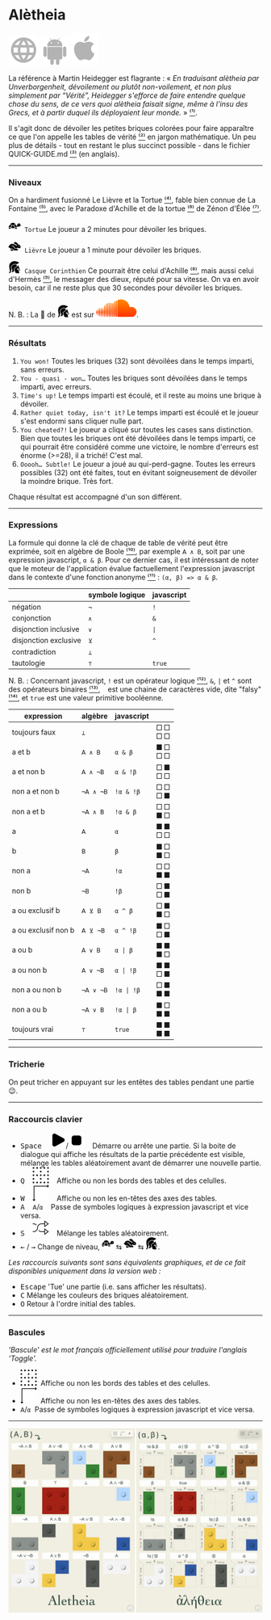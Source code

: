 # Alètheia

<!-- ⁰¹²³⁴⁵⁶⁷⁸⁹ -->

[![WWW](assets/svg/internet-svgrepo-com.svg)](https://aletheia.cthiebaud.com/) 
[![Android App Store](assets/svg/android-svgrepo-com.svg)](https://play.google.com/store/apps/details?id=com.cthiebaud.aletheia.twa)
[![Apple App Store](assets/svg/Apple_logo_grey.svg)](https://apps.apple.com/us/app/aletheia-by-%C3%A6quologica/id6476017817)

La référence à Martin Heidegger est flagrante : « <i>En traduisant alètheia par Unverborgenheit, dévoilement ou plutôt non-voilement, et non plus simplement par “Vérité”, Heidegger s'efforce de faire entendre quelque chose du sens, de ce vers quoi alètheia faisait signe, même à l'insu des Grecs, et à partir duquel ils déployaient leur monde.</i> » [⁽¹⁾](https://fr.wikipedia.org/wiki/Al%C3%A8theia_dans_la_philosophie_de_Martin_Heidegger).

Il s'agit donc de dévoiler les petites briques colorées pour faire apparaître ce que l'on appelle les tables de vérité [⁽²⁾](https://fr.wikipedia.org/wiki/Table_de_v%C3%A9rit%C3%A9) en jargon mathématique. Un peu plus de détails - tout en restant le plus succinct possible - dans le fichier QUICK-GUIDE.md [⁽³⁾](QUICK-GUIDE.md) (en anglais).

--- 

### Niveaux

On a hardiment fusionné Le Lièvre et la Tortue [⁽⁴⁾](https://fr.wikipedia.org/wiki/Le_Li%C3%A8vre_et_la_Tortue_(La_Fontaine)), fable bien connue de La Fontaine [⁽⁵⁾](https://fr.wikipedia.org/wiki/Jean_de_La_Fontaine), avec le Paradoxe d'Achille et de la tortue [⁽⁶⁾](https://fr.wikipedia.org/wiki/Paradoxe_d%27Achille_et_de_la_tortue) de Zénon d'Élée [⁽⁷⁾](https://fr.wikipedia.org/wiki/Z%C3%A9non_d%27%C3%89l%C3%A9e).

<img src="svg/tortoise-fill-svgrepo-com.svg" style="width: 24px;">&nbsp; `Tortue` Le joueur a 2 minutes pour dévoiler les briques.

<img src="svg/hare-fill-svgrepo-com.svg" style="width: 24px;">&nbsp; `Lièvre` Le joueur a 1 minute pour dévoiler les briques.

<img src="svg/ancient-greek-helmet-1-svgrepo-com.svg" style="width: 24px;">&nbsp; `Casque Corinthien` Ce pourrait être celui d'Achille [⁽⁸⁾](https://fr.wikipedia.org/wiki/Achille), mais aussi celui d'Hermès [⁽⁹⁾](https://fr.wikipedia.org/wiki/Herm%C3%A8s), le messager des dieux, réputé pour sa vitesse. On va en avoir besoin, car il ne reste plus que 30 secondes pour dévoiler les briques.

N. B. : La 🎵 de <img src="svg/ancient-greek-helmet-1-svgrepo-com.svg" alt="Achilles" style="width: 24px;">
est sur [![SoundCloud](svg/soundcloud.svg)](https://soundcloud.com/christophe-thiebaud/aletheia?si=83569a3c774e4cdf84c684e74478af34&utm_source=clipboard&utm_medium=text&utm_campaign=social_sharing).

--- 

### Résultats

1. `You won!` Toutes les briques (32) sont dévoilées dans le temps imparti, sans erreurs.
2. `You - quasi - won…` Toutes les briques sont dévoilées dans le temps imparti, avec erreurs.
3. `Time's up!` Le temps imparti est écoulé, et il reste au moins une brique à dévoiler.
4. `Rather quiet today, isn't it?` Le temps imparti est écoulé et le joueur s'est endormi sans cliquer nulle part.
5. `You cheated?!` Le joueur a cliqué sur toutes les cases sans distinction. Bien que toutes les briques ont été dévoilées dans le temps imparti, ce qui pourrait être considéré comme une victoire, le nombre d'erreurs est énorme (>=28), il a triché! C'est mal.
6. `Ooooh… Subtle!` Le joueur a joué au qui-perd-gagne. Toutes les erreurs possibles (32) ont été faites, tout en évitant soigneusement de dévoiler la moindre brique. Très fort.

Chaque résultat est accompagné d'un son différent.

--- 

### Expressions

La formule qui donne la clé de chaque de table de vérité peut être exprimée, soit en algèbre de Boole [⁽¹⁰⁾](https://fr.wikipedia.org/wiki/Alg%C3%A8bre_de_Boole_(logique)), par exemple `𝖠 ∧ 𝖡`, soit par une expression javascript, `α & β`. Pour ce dernier cas, il est intéressant de noter que le moteur de l'application évalue factuellement l'expression javascript dans le contexte d'une fonction anonyme [⁽¹¹⁾](https://fr.wikipedia.org/wiki/Fonction_anonyme) : `(α, β) => α & β`.

|  | symbole logique | javascript |
|---|---|---|
| négation              | `¬`  | `!`   |
| conjonction           | `∧`  | `&`   |
| disjonction inclusive | `∨`  | `\|`  |
| disjonction exclusive | `⊻`  | `^`   |
| contradiction         | `⊥`  | ` `   |
| tautologie            | `⊤`  | `true`|

N. B. : Concernant javascript, `!` est un opérateur logique [⁽¹²⁾](https://developer.mozilla.org/fr/docs/Web/JavaScript/Guide/Expressions_and_operators#op%C3%A9rateurs_logiques), `&`, `|` et `^` sont des opérateurs binaires [⁽¹³⁾](https://developer.mozilla.org/fr/docs/Web/JavaScript/Guide/Expressions_and_operators#op%C3%A9rateurs_binaires), ` ` est une chaine de caractères vide, dite "falsy" [⁽¹⁴⁾](https://fr.wiktionary.org/wiki/falsy), et `true` est une valeur primitive booléenne.

<!-- https://fr.wikipedia.org/wiki/Liste_de_symboles_logiques -->

| expression | algèbre | javascript |  |
|---|---|---|---|
| toujours faux       | `⊥`       | ` `        | □ □<br>□ □ |
| a et b              | `𝖠 ∧ 𝖡`   | `α & β`    | ■ □<br>□ □ |
| a et non b          | `𝖠 ∧ ¬𝖡`  | `α & !β`   | □ ■<br>□ □ |
| non a et non b      | `¬𝖠 ∧ ¬𝖡` | `!α & !β`  | □ □<br>□ ■ |
| non a et b          | `¬𝖠 ∧ 𝖡`  | `!α & β`   | □ □<br>■ □ |
| a                   | `𝖠`       | `α`        | ■ ■<br>□ □ |
| b                   | `𝖡`       | `β`        | ■ □<br>■ □ |
| non a               | `¬𝖠`      | `!α`       | □ □<br>■ ■ |
| non b               | `¬𝖡`      | `!β`       | □ ■<br>□ ■ |
| a ou exclusif b     | `𝖠 ⊻ 𝖡`   | `α ^ β`    | □ ■<br>■ □ | 
| a ou exclusif non b | `𝖠 ⊻ ¬𝖡`  | `α ^ !β`   | ■ □<br>□ ■ |
| a ou b              | `𝖠 ∨ 𝖡`   | `α \| β`   | ■ ■<br>■ □ |
| a ou non b          | `𝖠 ∨ ¬𝖡`  | `α \| !β`  | ■ ■<br>□ ■ |
| non a ou non b      | `¬𝖠 ∨ ¬𝖡` | `!α \| !β` | □ ■<br>■ ■ |
| non a ou b          | `¬𝖠 ∨ 𝖡`  | `!α \| β`  | ■ □<br>■ ■ |
| toujours vrai       | `⊤`       | `true`     | ■ ■<br>■ ■ |

--- 

### Tricherie

On peut tricher en appuyant sur les entêtes des tables pendant une partie 😉.

--- 

### Raccourcis clavier

* <kbd>Space</kbd> &nbsp;&nbsp;&nbsp;<img src="svg/b-start.svg">/<img src="svg/b-stop.svg" >&nbsp;&nbsp;&nbsp; Démarre ou arrête une partie. Si la boite de dialogue qui affiche les résultats de la partie précédente est visible, mélange les tables aléatoirement avant de démarrer une nouvelle partie.
* <kbd>Q</kbd> &nbsp;&nbsp;&nbsp;<img src="svg/b-grid.svg"   >&nbsp;&nbsp;&nbsp; Affiche ou non les bords des tables et des celulles.
* <kbd>W</kbd> &nbsp;&nbsp;&nbsp;<img src="svg/b-axes.svg"   >&nbsp;&nbsp;&nbsp; Affiche ou non les en-têtes des axes des tables.
* <kbd>A</kbd> &nbsp;&nbsp;&nbsp;`𝖠`/`α`&nbsp;&nbsp;&nbsp; Passe de symboles logiques à expression javascript et vice versa.
* <kbd>S</kbd> &nbsp;&nbsp;&nbsp;<img src="svg/b-shuffle.svg">&nbsp;&nbsp;&nbsp; Mélange les tables aléatoirement.
* <kbd>←</kbd> / <kbd>→</kbd> Change de niveau, <img src="svg/tortoise-fill-svgrepo-com.svg" style="width: 24px;"> ⇆ <img src="svg/hare-fill-svgrepo-com.svg" style="width: 24px;"> ⇆ <img src="svg/ancient-greek-helmet-1-svgrepo-com.svg" style="width: 24px;">.

*Les raccourcis suivants sont sans équivalents graphiques, et de ce fait disponibles uniquement dans la version web :*
* <kbd>Escape</kbd> 'Tue' une partie (i.e. sans afficher les résultats). 
* <kbd>C</kbd> Mélange les couleurs des briques aléatoirement.
* <kbd>O</kbd> Retour à l'ordre initial des tables.

--- 

### Bascules 

*'Bascule' est le mot français officiellement utilisé pour traduire l'anglais 'Toggle'.*

* <img src="svg/b-grid.svg" >&nbsp; Affiche ou non les bords des tables et des celulles.
* <img src="svg/b-axes.svg" >&nbsp; Affiche ou non les en-têtes des axes des tables.
* `𝖠`/`α`&nbsp; Passe de symboles logiques à expression javascript et vice versa.

--- 

![ἀλήθεια](screenshots/2024-03-20_2330x1688.jpg)
